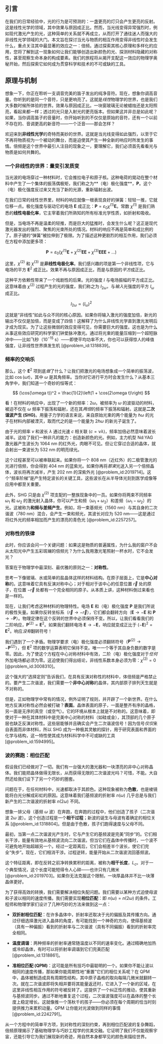 ## 引言
在我们的日常经验中，光的行为是可预测的：一盏更亮的灯只会产生更亮的反射。这是线性光学的领域，其中效果与原因成正比。然而，当光线变得异常强烈时，例如现代激光产生的光，这种简单的关系就不再成立，从而打开了通往迷人而强大的非线性光学领域的大门。本文旨在探讨当光与物质的相互作用变得非线性时会发生什么，重点关注其中最显著的效应之一：倍频。通过探索其核心原理和多样化的应用，您将了解到这一现象如何让我们能够创造出新颜色的光、探测材料隐藏的对称性，甚至观察生命本身的构成要素。我们的旅程将从揭开支配这一效应的物理学奥秘开始，然后探索它如何成为贯穿科学和技术的不可或缺的工具。

## 原理与机制

想象一下，你正在聆听一支调音完美的笛子发出的纯净音符。现在，想象你调高音量。你听到的是同一个音符，只是更响亮了。这就是*线性*物理学的世界，也是我们大多数时候所体验的世界。效果与原因成正比。一块窗玻璃无论被蜡烛还是太阳照亮，看起来都一样；透过的光只是入射光的更亮版本。但如果这并非总是如此呢？如果，当你调高笛子的音量时，你开始听到的不仅仅是原始的音符，还有一个以前不存在的、音调更高的新音符——一个泛音——那会怎样？

欢迎来到**非线性光学**的奇特而美妙的世界。这就是当光线变得如此强烈，以至于它不再将物质视为一个被动的舞台，而是迫使其产生一种全新的响应时所发生的事情。倍频是这个世界中最引人注目的现象之一，要理解它，我们必须首先看看光与物质是如何共舞的。

### 一个非线性的世界：量变引发质变

当光波的电场穿过一种材料时，它会推拉电子和原子核。这种电荷的晃动在整个材料中产生了一个集体的振荡偶极矩，我们称之为**（电）极化强度**，$\mathbf{P}$。这个（电）极化强度反过来又充当了新的光源，重新辐射出波。

在我们日常的线性世界里，材料的响应就像一根表现良好的弹簧：轻轻一推，它就位移一点。极化强度与驱动它的电场 $\mathbf{E}$ 成正比：$\mathbf{P} = \varepsilon_0 \chi^{(1)} \mathbf{E}$。常数 $\chi^{(1)}$ 是我们熟悉的**线性电极化率**，它主宰着我们所熟知的所有标准光学性质，如折射和吸收。

但是，当电场不再是温柔的轻推，而是巨大的猛推时，会发生什么呢？这正是现代激光器发出的强烈、聚焦的光束所处的情况。材料的响应不再是简单和成比例的了。原子键的“弹簧”被拉伸到了极限。为了描述这种更剧烈的相互作用，我们必须在方程中添加更多项：

$$ \mathbf{P} = \varepsilon_0 \left( \chi^{(1)}\mathbf{E} + \chi^{(2)}\mathbf{E}\mathbf{E} + \chi^{(3)}\mathbf{E}\mathbf{E}\mathbf{E} + \dots \right) $$

这里，$\chi^{(2)}$ 和 $\chi^{(3)}$ 是**非线性电极化率**。我们感兴趣的项是第一个非线性项，它与电场的平方 $\mathbf{E}^2$ 成正比。效果不再与原因成正比，而是与原因的*平方*成正比。

这种平方依赖性带来了一个戏剧性的后果。光的强度 $I$ 与电场振幅的平方成正比。这意味着由 $\chi^{(2)}$ 过程产生的光的强度，我们称之为 $I_{2\omega}$，与*输入*光强度的平方 $I_{\omega}$ 成正比。

$$ I_{2\omega} \propto (I_{\omega})^2 $$

这就是“非线性”如此与众不同的核心原因。如果你将输入激光的强度加倍，新光的输出不仅仅是加倍，而是变成了四倍！这解释了为什么非线性光学直到激光发明后才成为现实。为了让这些微弱的效应变得可见，你需要巨大的强度。这也是为什么从事这些效应研究的科学家们钟爱脉冲激光。通过将光束的能量压缩到一个超短脉冲中——比如飞秒（$10^{-15}$ s）——即使平均功率不大，你也可以获得惊人的峰值强度，让非线性世界焕发生机 [@problem_id:1318839]。

### 频率的交响乐

那么，这个 $\mathbf{E}^2$ 项到底*做*了什么？让我们把激光的电场想象成一个简单的振荡波，比如 $\cos(\omega t)$，其中 $\omega$ 是其角频率。当你对它进行平方时会发生什么？从基本三角学中，我们知道一个奇妙的恒等式：

$$ (\cos(\omega t))^2 = \frac{1}{2}\left(1 + \cos(2\omega t)\right) $$

看！在材料的响应中，出现了一个新的频率：$2\omega$。被频率为 $\omega$ 的波驱动的材料，被迫不仅在 $\omega$ 频率下振荡和辐射，还在其*两倍*的频率下振荡和辐射。这就是**二次谐波产生 (SHG)**。用量子力学的语言来说，来自原始光束的两个能量为 $\hbar\omega$ 的光子在材料内部被湮灭，取而代之的是一个能量为 $2\hbar\omega$ 的新光子诞生了。

由于光的频率 $\nu$ 和波长 $\lambda$ 通过光速 $c$ 相关联 ($c = \nu\lambda$)，频率加倍必然意味着波长减半。这给了我们一种非凡的能力：创造新颜色的光。例如，主力机型 Nd:YAG 激光器产生波长为 $1064 \text{ nm}$ 的红外光，肉眼不可见。但让它穿过合适的晶体，就会射出一束波长为 $532 \text{ nm}$ 的明亮绿光。

这个过程甚至可以被串联起来。如果你将一个 $808 \text{ nm}$（近红外）的二极管激光的光进行倍频，你会得到 $404 \text{ nm}$ 的蓝紫光。如果你再将*那束*光送入另一个倍频晶体，波长将再次减半，产生 $202 \text{ nm}$ 的深紫外光 [@problem_id:2019714]。这个“频率阶梯”是产生特定波长的关键工具，这些波长在从半导体光刻到医学成像等应用中都至关重要。

此外，SHG 只是由 $\chi^{(2)}$ 项支配的一整族现象中的一员。如果你将两束不同频率 $\omega_1$ 和 $\omega_2$ 的激光射入晶体，你可以产生和频（$\omega_1 + \omega_2$）和差频（$\omega_1 - \omega_2$）的光。这被称为**和频与差频产生**。例如，将一束基频光（$1560 \text{ nm}$）与其自身的二次谐波（$780 \text{ nm}$）混合，会产生一束和频光，其波长对应为 $520 \text{ nm}$——这是通过将红外光的频率相加而产生的漂亮的青色光 [@problem_id:2257257]。

### 对称性的铁律

此时，你应该会问一个关键问题：如果这是物质的普遍属性，为什么我的窗户不会从太阳光中产生五彩斑斓的倍频光？为什么我用激光笔照射一杯水时，它不会发光？

答案在于物理学中最深刻、最优雅的原则之一：**对称性**。

思考一下像玻璃、水或简单的盐晶体这样的材料结构。在原子层面上，它是**中心对称**的。这意味着它具有反演对称中心；对于相对于该中心的任意位置 $\vec{r}$ 处的原子，在位置 $-\vec{r}$ 处都有一个完全相同的原子。从本质上讲，这种材料倒过来看也是一样的。

现在，让我们考虑这种材料的物理特性。电场 $\mathbf{E}$ 和（电）极化强度 $\mathbf{P}$ 是我们所说的极性矢量。如果你反转坐标系（$\vec{r} \to -\vec{r}$），它们都会翻转方向（$\mathbf{E} \to -\mathbf{E}$ 和 $\mathbf{P} \to -\mathbf{P}$）。物理定律在这个反转的世界中必须保持不变。所以，让我们看看我们的二阶响应，$\mathbf{P}^{(2)} \propto \mathbf{E}^2$。如果我们翻转电场 $\mathbf{E} \to -\mathbf{E}$，响应就变成正比于 $(-\mathbf{E})^2 = \mathbf{E}^2$。响应*没有*翻转符号！

我们遇到了一个矛盾。物理学要求（电）极化强度必须翻转符号（$\mathbf{P}^{(2)} \to -\mathbf{P}^{(2)}$），但 $\mathbf{E}^2$ 项的数学运算表明它保持不变。唯一一个等于其自身负数的数字是零。因此，为了使这个方程在中心对称材料中有效，二阶（电）极化强度对于*任何*外加电场都必须为零。这迫使我们得出结论，非线性系数本身必须为零：$\chi^{(2)} = 0$ [@problem_id:3008310]。

这个强大的“选择定则”告诉我们，在具有反演对称性的材料中，体倍频是严格禁止的。要产生二次谐波，我们需要一个**非中心对称**的晶体，其内部原子排列天生就是不对称的。

但是，正如物理学中常有的情况，例外证明了规则，并开辟了一个新世界。在什么地方反演对称性必然会被打破？**表面**。晶体表面的原子，一面是整齐有序的晶格，另一面是无序的真空（或空气）。它的环境从根本上就是不对称的。这意味着，即使对于一种在其体材料中是完美中心对称的材料（如硅或金），其顶部的几个原子层也缺乏反演对称性。这些层能够并且确实会产生二次谐波信号！因为信号*仅仅*来自表面而非体材料，所以 SHG 成为一种极其灵敏的探针，用于研究表面和界面的化学与结构，这一特性使其成为材料科学中不可或缺的工具 [@problem_id:1594995]。

### 波的赛跑：相位匹配

假设我们已经做对了一切。我们有一台强大的激光器和一块漂亮的非中心对称晶体。我们能把晶体做得无限长，从而获得无限的二次谐波光吗？可惜，不能。大自然还给我们设下了另一个巧妙的圈套。

问题在于，在任何材料中，光速都取决于其颜色。这种现象被称为**色散**，也是棱镜能将白光分解成彩虹的原因。这意味着我们基频波的折射率 $n(\omega)$ 几乎总是与我们新产生的二次谐波的折射率 $n(2\omega)$ 不同。

想象一排父母（基频 $\omega$ 波）在奔跑，在奔跑的过程中，他们创造了孩子（二次谐波 $2\omega$ 波）。这个创造过程是一个**相干过程**；新波的诞生与母波有着确定的相位关系 [@problem_id:1318804]。但是由于色散，孩子们跑得速度与父母不同。

最初，当第一点二次谐波光产生时，它与产生它的基频波是完美“同步”的。它们相长干涉，能量有效地从基频波流向二次谐波。但当它们在晶体中传播时，一个波不可避免地开始超越另一个。经过一定距离后，它们会相差半个波长，使它们完全“失步”。现在，它们相消干涉。过程逆转，能量开始从二次谐波流回基频波。

这个特征距离，即在反转之前净转换累积的距离，被称为**相干长度**，$L_c$。对于一个典型情况，这个长度可能短得令人心碎——也许只有几微米 [@problem_id:2019703]。如果你无法克服这个限制，一块厚晶体并不比一块薄晶体更好。

为了获得高效的转换，我们需要解决相位失配问题。我们需要以某种方式迫使母波和子波以相同的速度传播。我们需要实现**相位匹配**：即 $n(\omega) = n(2\omega)$ 的条件。工程师和物理学家们设计了几种巧妙的方法来做到这一点：

-   **双折射相位匹配**：在许多晶体中，折射率还取决于光的偏振及其传播方向。通过仔细选择激光进入晶体的角度，有可能找到一个神奇的方向，使得基频波（具有一种偏振）看到的折射率与二次谐波（具有不同偏振）看到的折射率完全相同。

-   **温度调谐**：两种频率的折射率通常随温度以不同的速率变化。通过精确地加热或冷却晶体，有时可以将折射率调谐到它们完美匹配 [@problem_id:1318861]。

-   **准相位匹配 (QPM)**：这可能是所有技巧中最聪明的一个。如果你不能让波以相同的速度传播，那如果你能周期性地“重置”它们的相位关系呢？在 QPM 中，晶体被制造成具有周期性结构，其中原子晶格的取向每隔几微米就翻转一次。就在二次谐波即将失相并要将其能量返还时，它进入了一个新的区域，在这里非线性相互作用的符号被反转了。这提供了一个纠正性的推动，使其重新与基频波同步。通过不断地重复这个过程，二次谐波强度可以在晶体的整个长度上稳定增长。这就像推一个荡秋千的孩子——你必须在每个周期的恰当时刻提供推力来累积动量。QPM 让你能对光波做到同样的事情 [@problem_id:2242791]。

从一个方程中的简单平方项，到对称性的深刻约束，再到相位匹配波的复杂舞蹈，倍频原理揭示了基础物理学与巧妙工程学的优美交融。它证明了我们不仅能观察宇宙，还能引导它为我们展现新的奇迹，用自然本身都罕见的颜色来描绘世界。

